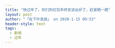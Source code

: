 ```yaml
---
title: "快过年了，你们的红包年终奖该出炉了，赶紧晒一晒"
layout: post
author: "「在下叶良辰」 on 2020-1-15 09:53"
header-style: text
tags:
  - 新闻
  - 过年
---
```


<head></head>
<body>
 <br>
</body>


